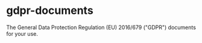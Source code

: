 # gdpr-documents
The General Data Protection Regulation (EU) 2016/679 ("GDPR") documents for your use.
